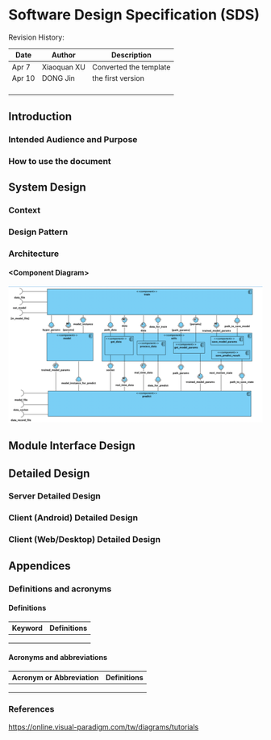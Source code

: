 # Software Design Specification (SDS)

Revision History: 

<!--
The server and client documents should be combined into one for a single project
-->

| Date   | Author      | Description            |
| ------ | ----------- | ---------------------- |
| Apr 7  | Xiaoquan XU | Converted the template |
| Apr 10 | DONG Jin    | the first version      |
|        |             |                        |
|        |             |                        |
|        |             |                        |
|        |             |                        |

## Introduction

### Intended Audience and Purpose

<!--
Every technical document should clearly specify who the document is written for and what purpose the document should serve for each intended audience. This section describes the purpose and audience for the Concept of Operations and the Software Requirements.
-->
    

### How to use the document

<!--
Describes the document organization. This section should answer for the reader: “Where do I find particular information about X?”
-->

## System Design

<!--
Use this section to give a detailed description of the system contexts from an architect's point of view. It should make clear the expected context of the software, such as the platform, design pattern, etc.
-->

### Context

<!--
Specifies the system's operational context: i.e., the programming languages to develop the software with, the operating system your software runs on, the database management system your data will be stored, the internet protocol for the component communication, etc.
-->

### Design Pattern

<!--
Specifies the technical details of the software system: i.e., model-view-control division, restful service pattern, etc.
-->

### Architecture

#### \<Component Diagram\>

<!--
Component Diagram (CD) specifies how the system is parted according to the use cases analyzed from RS. 
-->

![compnent_diagram](../assets/compnent_diagram.png)



## Module Interface Design

<!--
It specifies the contracts with which the modules communicate.
-->

<!--
Mogic for System Interface Specifications, extra template available; all groups should contribute via interface design of her own module.
-->



## Detailed Design

<!--
It specifies the design information inside the modules.
-->

<!--
Each group should contribute, via diagrams either for the whole system or for her module. Optional diagrams are ER diagram, Sequence diagram, Class diagram
-->




### Server Detailed Design

### Client (Android) Detailed Design

### Client (Web/Desktop) Detailed Design

## Appendices

### Definitions and acronyms

#### Definitions

| Keyword | Definitions |
| ------- | ----------- |
|         |             |
|         |             |
|         |             |

#### Acronyms and abbreviations
| Acronym or Abbreviation | Definitions |
| ----------------------- | ----------- |
|                         |             |
|                         |             |
|                         |             |

### References

https://online.visual-paradigm.com/tw/diagrams/tutorials

